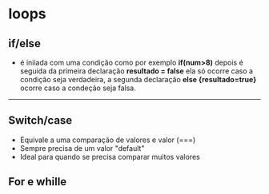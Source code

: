 # loops

 ## if/else
 - é iniiada com uma condição como por exemplo **if(num>8)** depois é seguida da primeira declaração **resultado = false** ela só ocorre caso a condição seja verdadeira,
 a segunda declaração **else {resultado=true}** ocorre caso a condeção seja falsa.

----------------------------------------------------------------
 ## Switch/case
 - Equivale a uma comparação de valores e valor (===)
 - Sempre precisa de um valor "default"
 - Ideal para quando se precisa comparar muitos valores

  ## For e whille

  